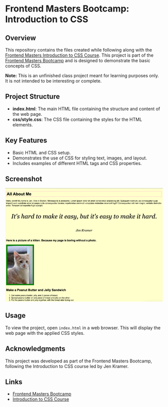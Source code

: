 # Frontend Masters Bootcamp: Introduction to CSS

## Overview

This repository contains the files created while following along with the [Frontend Masters Introduction to CSS Course](https://frontendmasters.com/bootcamp/introduction-css/). This project is part of the [Frontend Masters Bootcamp](https://frontendmasters.com/bootcamp/) and is designed to demonstrate the basic concepts of CSS.

**Note:** This is an unfinished class project meant for learning purposes only. It is not intended to be interesting or complete.

## Project Structure

- **index.html**: The main HTML file containing the structure and content of the web page.
- **css/style.css**: The CSS file containing the styles for the HTML elements.

## Key Features

- Basic HTML and CSS setup.
- Demonstrates the use of CSS for styling text, images, and layout.
- Includes examples of different HTML tags and CSS properties.

## Screenshot

![Screenshot of the web page](images/screenshot.png)

## Usage

To view the project, open `index.html` in a web browser. This will display the web page with the applied CSS styles.

## Acknowledgments

This project was developed as part of the Frontend Masters Bootcamp, following the Introduction to CSS course led by Jen Kramer.

## Links

- [Frontend Masters Bootcamp](https://frontendmasters.com/bootcamp/)
- [Introduction to CSS Course](https://frontendmasters.com/bootcamp/introduction-css/)
